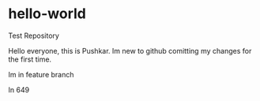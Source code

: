 # hello-world
Test Repository

Hello everyone, this is Pushkar. Im new to github comitting my changes for the first time.

Im in feature branch

In 649
